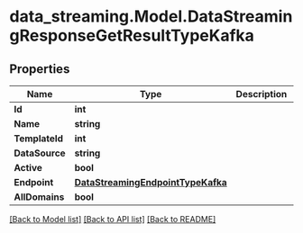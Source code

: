 # data_streaming.Model.DataStreamingResponseGetResultTypeKafka

## Properties

Name | Type | Description | Notes
------------ | ------------- | ------------- | -------------
**Id** | **int** |  | [optional] 
**Name** | **string** |  | [optional] 
**TemplateId** | **int** |  | [optional] 
**DataSource** | **string** |  | [optional] 
**Active** | **bool** |  | [optional] 
**Endpoint** | [**DataStreamingEndpointTypeKafka**](DataStreamingEndpointTypeKafka.md) |  | [optional] 
**AllDomains** | **bool** |  | [optional] 

[[Back to Model list]](../README.md#documentation-for-models) [[Back to API list]](../README.md#documentation-for-api-endpoints) [[Back to README]](../README.md)

